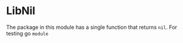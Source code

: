 # LibNil

The package in this module has a single function that returns `nil`. For testing go `module`
